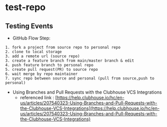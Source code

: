 # test-repo

## Testing Events

 - GitHub Flow Step:
```
1. fork a project from source repo to personal repo
2. clone to local storage
3. add a remote url (source repo)
3. create a feature branch from main/master branch & edit
4. push feature branch to personal repo
5. create pull request(PR) to source repo
6. wait merge by repo maintainer
7. sync repo between source and personal (pull from source,push to personal)
```

 - Using Branches and Pull Requests with the Clubhouse VCS Integrations
   - referenced link : [https://help.clubhouse.io/hc/en-us/articles/207540323-Using-Branches-and-Pull-Requests-with-the-Clubhouse-VCS-Integrations](https://help.clubhouse.io/hc/en-us/articles/207540323-Using-Branches-and-Pull-Requests-with-the-Clubhouse-VCS-Integrations)